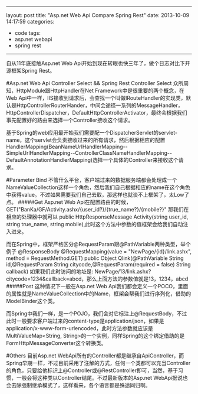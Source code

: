 ---
layout: post
title:  "Asp.net Web Api Compare Spring Rest"
date:   2013-10-09 14:17:59
categories: 
- code 
tags:
- asp.net webapi
- spring rest

----------------------------

自从11年底接触Asp.net Web Api开始到现在转眼也快三年了，做个日志对比下开源框架Spring Rest。

#Asp.net Web Api Controller Select && Spring Rest Controller Select
众所周知，HttpModule跟HttpHandler在Net Framework中是很重要的两个概念，在Web Api中一样，IIS接收到请求后，会查找一个叫做IRouteHandler的实现类，默认是HttpControllerRouterHander，中间会途径一系列的MessageHandler，HttpControllerDispatcher，DefaultHttpControllerActivator，最终会根据我们事先配置好的路由来选择一个Controller接收这个请求。

基于Spring的web应用最开始我们需要配一个DispatcherServlet的servlet-name，这个servlet会负责接收过来的所有请求，然后根据相应的配置HandlerMapping(BeanNameUrlHandlerMapping--SimpleUrlHandlerMapping--ControllerClassNameHandlerMapping--DefaultAnnotationHandlerMapping)选择一个具体的Controller来接收这个请求。

#Parameter Bind
不管什么平台，客户端过来的数据服务端都会处理成一个NameValueCollection这样一个角色，然后我们自己根据相应的name在这个角色中获得value。不过如果需要我们自己去取，那这样也就谈不上框架了，太Low了点。
#####Get
Asp.net Web Api在配置路由的时候，
GET("BanKa/GF/Activity.ashx/{user_id?}/{true_name?}/{mobile?}"
那我们在相应的处理器中就可以
public HttpResponseMessage Activity(string user_id, string true_name, string mobile),此时这个方法中参数的值框架会给我们自动注入进来。

而在Spring中，框架严格区分@RequestParam跟@PathVariable两种类型，举个例子
@ResponseBody
@RequestMapping(value = "NewPage/{id}/link.ashx", method = RequestMethod.GET)
public Object Qlink(@PathVariable String id,@RequestParam String citycode,@RequestParam(required = false) String callback)
如果我们此时访问的地址是: NewPage/13/link.ashx?citycode=1234&callback=abcd，那么上面方法的参数值就是13，1234，abcd
#####Post
这种情况下一般在Asp.net Web Api我们都会定义一个POCO，里面的属性就是NameValueCollection中的Name，框架会帮我们进行序列化，借助的ModelBinder这个类。

而Spring中我们一样，是一个POJO，我们会对它标注上@RequestBody，不过此时一般要求客户端过来的content-type是application/json，如果是application/x-www-form-urlencoded，此时方法参数就应该是MultiValueMap<String, String>的一个实例，同样Spring的这个绑定借助的是FormHttpMessageConverter这个转换类。

#Others
目前Asp.net WebApi所有的Controller都是继承自ApiController，而Spring早期一样，不过目前采用了注解的方式，任何一个类都可以充当Controller的角色，只要给他标识上@Controller或@RestController即可，当然，基于习惯，一般会将这种类以Controller结尾。不过最新版本的Asp.net WebApi据说也会去除强制继承模式了，这样看来，各个语言都是殊途同归啊。